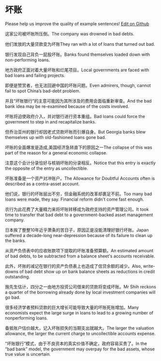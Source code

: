 # 坏账

Please help us improve the quality of example sentences! [Edit on Github](https://github.com/jiyushe/jiyu-example-sentence-source/blob/main/chinese/huaizhang.md)

<p><span class="chinese">这家公司被坏账所压倒。</span><span class="english">The company was drowned in bad debts.</span></p>

<p><span class="chinese">他们发放的大量贷款变为坏账</span><span class="english">They ran with a lot of loans that turned out bad.</span></p>

<p><span class="chinese">银行发现自己背负一屁股坏账。</span><span class="english">Banks found themselves loaded down with non-performing loans.</span></p>

<p><span class="chinese">地方政府正面对着大量坏账和烂尾项目。</span><span class="english">Local governments are faced with bad loans and failing projects.</span></p>

<p><span class="chinese">即便是赞赏者，也无法回避中国的坏账问题。</span><span class="english">Even admirers, though, cannot fail to spot China’s bad-debt problem.</span></p>

<p><span class="chinese">并且“坏账银行”的主意可能因为其所涉及的费用会面临重新审查。</span><span class="english">And the bad bank idea may be re-examined because of the costs involved.</span></p>

<p><span class="chinese">坏账将迫使政府介入，并对银行进行资本重组。</span><span class="english">Bad loans could force the government to step in and recapitalize banks.</span></p>

<p><span class="chinese">但乔治亚州的银行却因老式贷款坏账而引爆自身。</span><span class="english">But Georgia banks blew themselves up with old-fashioned loans gone bad.</span></p>

<p><span class="chinese">坏账的全面爆发是造成,美国经济急转直下的原因之一</span><span class="english">The collapse of this was part of the reason for a general economic collapse.</span></p>

<p><span class="chinese">注意这个会计分录恰好与核销坏账的分录相反。</span><span class="english">Notice that this entry is exactly the opposite of the entry as uncollectible.</span></p>

<p><span class="chinese">坏账准备是一个资产对冲账户。</span><span class="english">The Allowance for Doubtful Accounts often is described as a contra-asset account.</span></p>

<p><span class="chinese">他们说，银行的坏账层出不穷，但金融系统的改革却裹足不前。</span><span class="english">Too many bad loans were made, they say. Financial reform didn't come fast enough.</span></p>

<p><span class="chinese">农行为此花费了大量精力来将坏账转移成为政府支持的资产管理公司。</span><span class="english">It took time to transfer that bad debt to a government-backed asset management company.</span></p>

<p><span class="chinese">日本挨了整整10年近乎萧条的苦日子，原因正是没能清理好银行坏账。</span><span class="english">Japan suffered a decade-long near-depression because of its failure to clean up the banks.</span></p>

<p><span class="chinese">从资产负债表中的应收账款项下提取的坏账准备预算额。</span><span class="english">An estimated amount of bad debts, to be subtracted from a balance sheet's accounts receivable.</span></p>

<p><span class="chinese">此外，坏账的减记在银行的资产负债表上也造成了信贷余额的减少。</span><span class="english">Also, write-downs of bad debt show up on bank balance sheets as reductions in credit outstanding.</span></p>

<p><span class="chinese">施先生估计，四分之一由地方投资公司借来的贷款将变成坏账。</span><span class="english">Mr Shih reckons a quarter of the borrowing already done by local investment companies will go bad.</span></p>

<p><span class="chinese">很多经济学者预料贷款的巨大增长可能导致大量的坏账死账增加。</span><span class="english">Many economists expect the large surge in loans to lead to a growing number of nonperforming loans.</span></p>

<p><span class="chinese">备抵账户估价越大，记入坏账损失的当期支出就越大。</span><span class="english">The larger the valuation allowance, the larger the current charge to uncollectible accounts expense.</span></p>

<p><span class="chinese">“坏账银行”模式，由于不良资本的真实价值不确定，政府容易买贵了。</span><span class="english">In the “bad bank” model, the government may overpay for the bad assets, whose true value is uncertain.</span></p>

